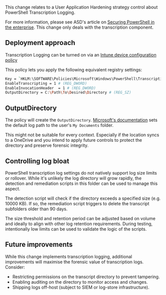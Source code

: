 This change relates to a User Application Hardening strategy control about PowerShell Transcription Logging.

For more information, please see ASD's article on [Securing PowerShell in the enterprise](https://www.cyber.gov.au/resources-business-and-government/maintaining-devices-and-systems/system-hardening-and-administration/system-administration/securing-powershell-enterprise). This change only deals with the transcription component.

## Deployment approach
Transcription Logging can be turned on via an [Intune device configuration policy](https://learn.microsoft.com/en-us/windows/client-management/mdm/policy-csp-admx-powershellexecutionpolicy?WT.mc_id=Portal-fx#enabletranscripting)


This policy lets you apply the following equivalent registry settings:
```bash
Key = `HKLM:\SOFTWARE\Policies\Microsoft\Windows\PowerShell\Transcription`
EnableTranscripting = 1 # (REG_DWORD)
EnableInvocationHeader  = 1 # (REG_DWORD)
OutputDirectory = C:\Path\To\Desired\Directory # (REG_SZ)
```
## OutputDirectory
The policy will create the `OutputDirectory`. [Microsoft's documentation](https://learn.microsoft.com/en-us/windows/client-management/mdm/policy-csp-admx-powershellexecutionpolicy?WT.mc_id=Portal-fx#admx-powershellexecutionpolicy-enabletranscripting:~:text=will%20record%20transcript%20output%20to%20each%20users%27%20My%20Documents%20directory%2C%20with%20a%20file%20name%20that%20includes%20%27PowerShell_transcript%27) sets the default log path to the user's `My Documents` folder. 

This might not be suitable for every context. Especially if the location syncs to a OneDrive and you intend to apply future controls to protect the directory and preserve forensic integrity.

## Controlling log bloat
PowerShell transcription log settings do not natively support log size limits or rollover. While it's unlikely the log directory will grow rapidly, the detection and remediation scripts in this folder can be used to manage this aspect.

The detection script will check if the directory exceeds a specified size (e.g. 10000 KB). If so, the remediation script triggers to delete the transcript subfolders older than 90 days.

The size threshold and retention period can be adjusted based on volume and ideally to align with other log retention requirements. During testing, intentionally low limits can be used to validate the logic of the scripts.

## Future improvements
While this change implements transcription logging, additional improvements will maximise the forensic value of transcription logs. Consider:
- Restricting permissions on the transcript directory to prevent tampering.
- Enabling auditing on the directory to monitor access and changes.
- Shipping logs off-host (subject to SIEM or log-store infrastructure).